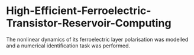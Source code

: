 # High-Efficient-Ferroelectric-Transistor-Reservoir-Computing
The nonlinear dynamics of its ferroelectric layer polarisation was modelled and a numerical identification task was performed.
